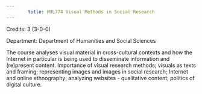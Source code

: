 ```yaml
---
        title: HUL774 Visual Methods in Social Research
---
```

Credits: 3 (3-0-0)

Department: Department of Humanities and Social Sciences

The course analyses visual material in cross-cultural contexts and how the Internet in particular is being used to disseminate information and (re)present content. Importance of visual research methods; visuals as texts and framing; representing images and images in social research; Internet and online ethnography; analyzing websites - qualitative content; politics of digital culture.